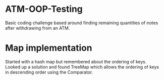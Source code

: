 # ATM-OOP-Testing
Basic coding challenge based around finding remaining quantities of notes after withdrawing from an ATM.

# Map implementation
Started with a hash map but remembered about the ordering of keys.
Looked up a solution and found TreeMap which allows the ordering of keys in descending order using the Comparator.

